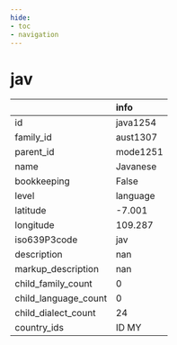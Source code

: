 ```yaml
---
hide:
- toc
- navigation
---
```

# jav
|                      | info     |
|:---------------------|:---------|
| id                   | java1254 |
| family_id            | aust1307 |
| parent_id            | mode1251 |
| name                 | Javanese |
| bookkeeping          | False    |
| level                | language |
| latitude             | -7.001   |
| longitude            | 109.287  |
| iso639P3code         | jav      |
| description          | nan      |
| markup_description   | nan      |
| child_family_count   | 0        |
| child_language_count | 0        |
| child_dialect_count  | 24       |
| country_ids          | ID MY    |